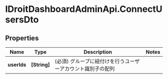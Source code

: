 # IDroitDashboardAdminApi.ConnectUsersDto

## Properties
Name | Type | Description | Notes
------------ | ------------- | ------------- | -------------
**userIds** | **[String]** | (必須) グループに紐付けを行うユーザーアカウント識別子の配列 | 
